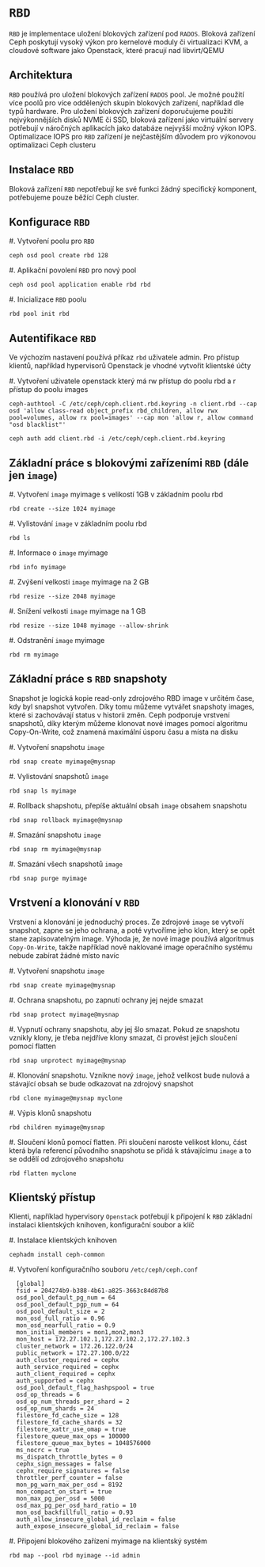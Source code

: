# ``RBD``

``RBD`` je implementace uložení blokových zařízení pod ``RADOS``. Bloková zařízení Ceph poskytují vysoký výkon pro kernelové moduly či virtualizaci KVM, a cloudové software jako Openstack, které pracují nad libvirt/QEMU

## Architektura

``RBD`` používá pro uložení blokových zařízení ``RADOS`` pool. Je možné použití více poolů pro více oddělených skupin blokových zařízení, například dle typů hardware. Pro uložení blokových zařízení doporučujeme použití nejvýkonnějších disků NVME či SSD, bloková zařízení jako virtuální servery potřebují v náročných aplikacích jako databáze nejvyšší možný výkon IOPS. Optimalizace IOPS pro ``RBD`` zařízení je nejčastějším důvodem pro výkonovou optimalizaci Ceph clusteru

## Instalace ``RBD``

Bloková zařízení ``RBD`` nepotřebují ke své funkci žádný  specifický komponent, potřebujeme pouze běžící Ceph cluster.

## Konfigurace ``RBD``

#. Vytvoření poolu pro ``RBD``

    ceph osd pool create rbd 128

#. Aplikační povolení ``RBD`` pro nový pool

    ceph osd pool application enable rbd rbd

#. Inicializace ``RBD`` poolu

    rbd pool init rbd

## Autentifikace ``RBD``

Ve výchozím nastavení používá příkaz ``rbd`` uživatele admin. Pro přístup klientů, například hypervisorů Openstack je vhodné vytvořit klientské účty

#. Vytvoření uživatele openstack který má rw přístup do poolu rbd a r přístup do poolu images

    ceph-authtool -C /etc/ceph/ceph.client.rbd.keyring -n client.rbd --cap osd 'allow class-read object_prefix rbd_children, allow rwx pool=volumes, allow rx pool=images' --cap mon 'allow r, allow command "osd blacklist"'

    ceph auth add client.rbd -i /etc/ceph/ceph.client.rbd.keyring

## Základní práce s blokovými zařízeními ``RBD`` (dále jen ``image``)

#. Vytvoření ``image`` myimage s velikostí 1GB v základním poolu rbd

    rbd create --size 1024 myimage

#. Vylistování ``image`` v základním poolu rbd

    rbd ls

#. Informace o ``image`` myimage

    rbd info myimage

#. Zvýšení velkosti ``image`` myimage na 2 GB

    rbd resize --size 2048 myimage

#. Snížení velkosti ``image`` myimage na 1 GB

    rbd resize --size 1048 myimage --allow-shrink

#. Odstranění ``image`` myimage

    rbd rm myimage

## Základní práce s ``RBD`` snapshoty

Snapshot je logická kopie read-only zdrojového RBD image v určitém čase, kdy byl snapshot vytvořen. Díky tomu můžeme vytvářet snapshoty images, které si zachovávají status v historii změn. Ceph podporuje vrstvení snapshotů, díky kterým můžeme klonovat nové images pomocí algoritmu Copy-On-Write, což znamená maximální úsporu času a místa na disku

#. Vytvoření snapshotu ``image``

    rbd snap create myimage@mysnap

#. Vylistování snapshotů ``image``

    rbd snap ls myimage

#. Rollback shapshotu, přepíše aktuální obsah ``image`` obsahem snapshotu

    rbd snap rollback myimage@mysnap

#. Smazání snapshotu ``image``

    rbd snap rm myimage@mysnap

#. Smazání všech snapshotů ``image``

    rbd snap purge myimage

## Vrstvení a klonování v ``RBD``

Vrstvení a klonování je jednoduchý proces. Ze zdrojové ``image`` se vytvoří snapshot, zapne se jeho ochrana, a poté vytvoříme jeho klon, který se opět stane zapisovatelným image. Výhoda je, že nové image používá algoritmus ``Copy-On-Write``, takže například nově naklované image operačního systému nebude zabírat žádné místo navíc

#. Vytvoření snapshotu ``image``

    rbd snap create myimage@mysnap

#. Ochrana snapshotu, po zapnutí ochrany jej nejde smazat

    rbd snap protect myimage@mysnap

#. Vypnutí ochrany snapshotu, aby jej šlo smazat. Pokud ze snapshotu vznikly klony, je třeba nejdříve klony smazat, či provést jejich sloučení pomocí flatten

    rbd snap unprotect myimage@mysnap

#. Klonování snapshotu. Vznikne nový ``image``, jehož velikost bude nulová a stávající obsah se bude odkazovat na zdrojový snapshot

    rbd clone myimage@mysnap myclone

#. Výpis klonů snapshotu

    rbd children myimage@mysnap

#. Sloučení klonů pomocí flatten. Při sloučení naroste velikost klonu, část která byla referencí původního snapshotu se přidá k stávajícímu ``image`` a to se oddělí od zdrojového snapshotu

    rbd flatten myclone

## Klientský přístup

Klienti, například hypervisory ``Openstack`` potřebují k připojení k ``RBD`` základní instalaci klientských knihoven, konfigurační soubor a klíč

#. Instalace klientských knihoven

    cephadm install ceph-common

#. Vytvoření konfiguračního souboru ``/etc/ceph/ceph.conf``

      [global]
      fsid = 204274b9-b388-4b61-a825-3663c84d87b8
      osd_pool_default_pg_num = 64
      osd_pool_default_pgp_num = 64
      osd_pool_default_size = 2
      mon_osd_full_ratio = 0.96
      mon_osd_nearfull_ratio = 0.9
      mon_initial_members = mon1,mon2,mon3
      mon_host = 172.27.102.1,172.27.102.2,172.27.102.3
      cluster_network = 172.26.122.0/24
      public_network = 172.27.100.0/22
      auth_cluster_required = cephx
      auth_service_required = cephx
      auth_client_required = cephx
      auth_supported = cephx
      osd_pool_default_flag_hashpspool = true
      osd_op_threads = 6
      osd_op_num_threads_per_shard = 2
      osd_op_num_shards = 24
      filestore_fd_cache_size = 128
      filestore_fd_cache_shards = 32
      filestore_xattr_use_omap = true
      filestore_queue_max_ops = 100000
      filestore_queue_max_bytes = 1048576000
      ms_nocrc = true
      ms_dispatch_throttle_bytes = 0
      cephx_sign_messages = false
      cephx_require_signatures = false
      throttler_perf_counter = false
      mon_pg_warn_max_per_osd = 8192
      mon_compact_on_start = true
      mon_max_pg_per_osd = 5000
      osd_max_pg_per_osd_hard_ratio = 10
      mon_osd_backfillfull_ratio = 0.93
      auth_allow_insecure_global_id_reclaim = false
      auth_expose_insecure_global_id_reclaim = false

#. Připojení blokového zařízení myimage na klientský systém

    rbd map --pool rbd myimage --id admin

